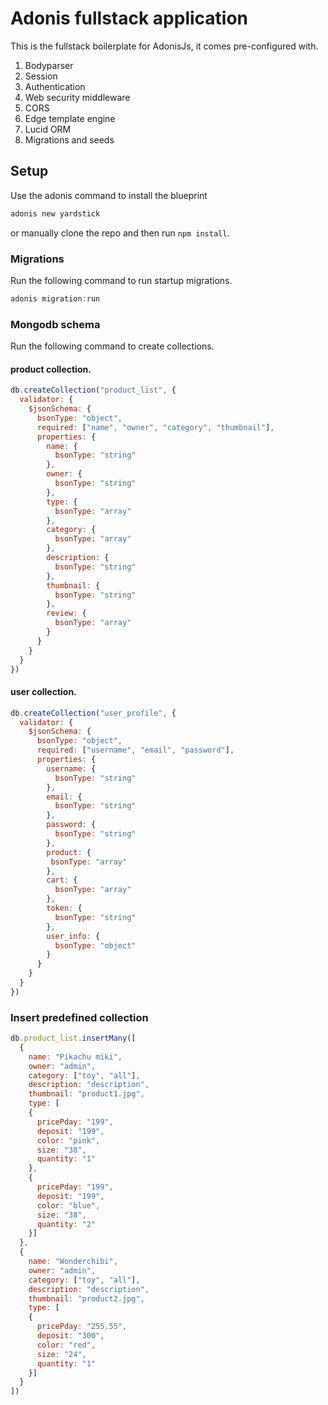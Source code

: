 # Adonis fullstack application

This is the fullstack boilerplate for AdonisJs, it comes pre-configured with.

1. Bodyparser
2. Session
3. Authentication
4. Web security middleware
5. CORS
6. Edge template engine
7. Lucid ORM
8. Migrations and seeds

## Setup

Use the adonis command to install the blueprint

```bash
adonis new yardstick
```

or manually clone the repo and then run `npm install`.


### Migrations

Run the following command to run startup migrations.

```js
adonis migration:run
```
### Mongodb schema

Run the following command to create collections.

#### product collection.

```js
db.createCollection("product_list", {
  validator: {
    $jsonSchema: {
      bsonType: "object",
      required: ["name", "owner", "category", "thumbnail"],
      properties: {
        name: {
          bsonType: "string"
        },
        owner: {
          bsonType: "string"
        },
        type: {
          bsonType: "array"
        },
        category: {
          bsonType: "array"
        },
        description: {
          bsonType: "string"
        },
        thumbnail: {
          bsonType: "string"
        },
        review: {
          bsonType: "array"
        }
      }
    }
  }
})
```
#### user collection.

```js
db.createCollection("user_profile", {
  validator: {
    $jsonSchema: {
      bsonType: "object",
      required: ["username", "email", "password"],
      properties: {
        username: {
          bsonType: "string"
        },
        email: {
          bsonType: "string"
        },
        password: {
          bsonType: "string"
        },
        product: {
         bsonType: "array"
        },
        cart: {
          bsonType: "array"
        },
        token: {
          bsonType: "string"
        },
        user_info: {
          bsonType: "object"
        }
      }
    }
  }
})
```
### Insert predefined collection

```js
db.product_list.insertMany([
  {
    name: "Pikachu miki",
    owner: "admin",
    category: ["toy", "all"],
    description: "description",
    thumbnail: "product1.jpg",
    type: [
    {
      pricePday: "199",
      deposit: "199",
      color: "pink",
      size: "38",
      quantity: "1"
    },
    {
      pricePday: "199",
      deposit: "199",
      color: "blue",
      size: "38",
      quantity: "2"
    }]
  },
  {
    name: "Wonderchibi",
    owner: "admin",
    category: ["toy", "all"],
    description: "description",
    thumbnail: "product2.jpg",
    type: [
    {
      pricePday: "255.55",
      deposit: "300",
      color: "red",
      size: "24",
      quantity: "1"
    }]
  }
])
```
